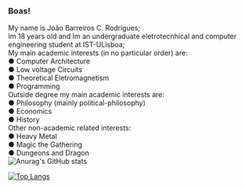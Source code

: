 ### Boas!
My name is João Barreiros C. Rodrigues; \
Im 18 years old and Im an undergraduate eletrotecnhical and computer engineering student at IST-ULisboa;\
My main academic interests (in no particular order) are:\
  ● Computer Architecture\
  ● Low voltage Circuits\
  ● Theoretical Eletromagnetism\
  ● Programming\
Outside degree my main academic interests are:\
   ● Philosophy (mainly political-philosophy)\
   ● Economics\
   ● History\
Other non-academic related interests:\
   ● Heavy Metal\
   ● Magic the Gathering\
   ● Dungeons and Dragon\
![Anurag's GitHub stats](https://github-readme-stats.vercel.app/api?username=Joao-Ex-Machina&show_icons=true&theme=dark)

[![Top Langs](https://github-readme-stats.vercel.app/api/top-langs/?username=Joao-Ex-Machina)](https://github.com/anuraghazra/github-readme-stats)
